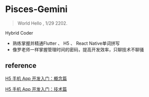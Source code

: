 # Pisces-Gemini
> World Hello , 1/29 2202.

Hybrid Coder
- 熟练掌握并精通Flutter 、 H5 、 React Native单词拼写
- 像罗老师一样掌握管理时间的密码，提高开发效率，只聊技术不聊骚



























































## reference
[H5 手机 App 开发入门：概念篇](https://www.ruanyifeng.com/blog/2019/12/hybrid-app-concepts.html)

[H5 手机 App 开发入门：技术篇](https://www.ruanyifeng.com/blog/2019/12/mobile-app-technology-stack.html)
